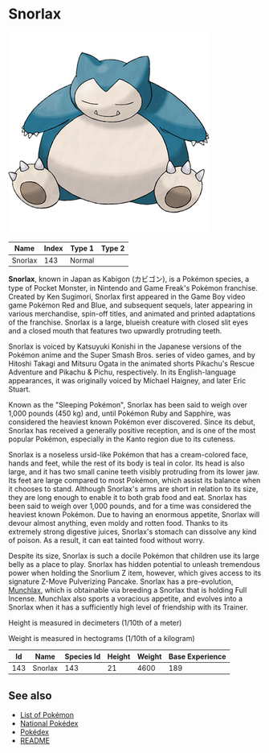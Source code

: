# Snorlax


![Snorlax](images/143.png)

| **Name** | **Index** | **Type 1** | **Type 2** |
|----|----|----|----|
| Snorlax | 143 | Normal  |  |

**Snorlax**, known in Japan as Kabigon (&#x30ab;&#x30d3;&#x30b4;&#x30f3;), is a Pok&#x00e9;mon species, a type of Pocket Monster, in Nintendo and Game Freak's Pok&#x00e9;mon franchise. Created by Ken Sugimori, Snorlax first appeared in the Game Boy video game Pok&#x00e9;mon Red and Blue, and subsequent sequels, later appearing in various merchandise, spin-off titles, and animated and printed adaptations of the franchise. Snorlax is a large, blueish creature with closed slit eyes and a closed mouth that features two upwardly protruding teeth.

Snorlax is voiced by Katsuyuki Konishi in the Japanese versions of the Pok&#x00e9;mon anime and the Super Smash Bros. series of video games, and by Hitoshi Takagi and Mitsuru Ogata in the animated shorts Pikachu's Rescue Adventure and Pikachu & Pichu, respectively. In its English-language appearances, it was originally voiced by Michael Haigney, and later Eric Stuart.

Known as the "Sleeping Pok&#x00e9;mon", Snorlax has been said to weigh over 1,000 pounds (450 kg) and, until Pok&#x00e9;mon Ruby and Sapphire, was considered the heaviest known Pok&#x00e9;mon ever discovered. Since its debut, Snorlax has received a generally positive reception, and is one of the most popular Pok&#x00e9;mon, especially in the Kanto region due to its cuteness.

Snorlax is a noseless ursid-like Pok&#x00e9;mon that has a cream-colored face, hands and feet, while the rest of its body is teal in color. Its head is also large, and it has two small canine teeth visibly protruding from its lower jaw. Its feet are large compared to most Pok&#x00e9;mon, which assist its balance when it chooses to stand. Although Snorlax's arms are short in relation to its size, they are long enough to enable it to both grab food and eat. Snorlax has been said to weigh over 1,000 pounds, and for a time was considered the heaviest known Pok&#x00e9;mon. Due to having an enormous appetite, Snorlax will devour almost anything, even moldy and rotten food. Thanks to its extremely strong digestive juices, Snorlax's stomach can dissolve any kind of poison. As a result, it can eat tainted food without worry.

Despite its size, Snorlax is such a docile Pok&#x00e9;mon that children use its large belly as a place to play. Snorlax has hidden potential to unleash tremendous power when holding the Snorlium Z item, however, which gives access to its signature Z-Move Pulverizing Pancake. Snorlax has a pre-evolution, [Munchlax](Munchlax.md), which is obtainable via breeding a Snorlax that is holding Full Incense. Munchlax also sports a voracious appetite, and evolves into a Snorlax when it has a sufficiently high level of friendship with its Trainer.

Height is measured in decimeters (1/10th of a meter)

Weight is measured in hectograms (1/10th of a kilogram)

| **Id** | **Name** | **Species Id** | **Height** | **Weight** | **Base Experience** |
|--------|----------|----------------|------------|------------|---------------------|
| 143 | Snorlax | 143 | 21 | 4600 | 189 |


## See also

- [List of Pokémon](../pokemon.md)
- [National Pokédex](../national_pokedex.md)
- [Pokédex](../pokedex.md)
- [README](../README.md)
